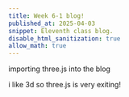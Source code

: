 ```yaml
---
title: Week 6-1 blog!
published_at: 2025-04-03
snippet: Eleventh class blog. 
disable_html_sanitization: true
allow_math: true
---
```


importing three.js into the blog

i like 3d so three.js is very exiting!

<div id="three.js_container"></div>

<script type="importmap">
			{
				"imports": {
					"three": "../scripts/three.module.js",
					<!-- "three/addons/": "./jsm/" -->
				}
			}
		</script>


<script type="module">
    import * as THREE from 'three';

    const container = document.getElementById (`three.js_container`)
    const 